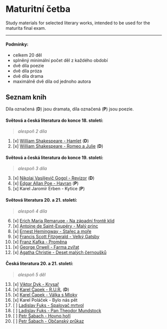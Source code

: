 # Maturitní četba
Study materials for selected literary works, intended to be used for the maturita final exam.

---
#### Podmínky:
- celkem 20 děl
- splněný minimální počet děl z každého období
- dvě díla poezie
- dvě díla próza
- dvě díla drama
- maximálně dvě díla od jednoho autora

## Seznam knih
Díla označená (**D**) jsou dramata, díla označená (**P**) jsou poezie.

#### Světová a česká literatura do konce 18. století:
> *alespoň 2 díla*

1. [x] [William Shakespeare - Hamlet](knihy/01%20-%20William%20Shakespeare%20-%20Hamlet.md) (**D**)
2. [x] [William Shakespeare - Romeo a Julie](knihy/02%20-%20William%20Shakespeare%20-%20Romeo%20a%20Julie.md) (**D**)

#### Světová a česká literatura do konce 19. století:
> *alespoň 3 díla*

3. [x] [Nikolaj Vasiljevič Gogol - Revizor](knihy/03%20-%20Nikolaj%20Vasiljevič%20Gogol%20-%20Revizor.md) (**D**)
4. [x] [Edgar Allan Poe - Havran](knihy/04%20-%20Edgar%20Allan%20Poe%20-%20Havran.md) (**P**)
5. [x] Karel Jaromír Erben - Kytice (**P**)

#### Světová literatura 20. a 21. století:
> *alespoň 4 díla*

6. [x] [Erich Maria Remaruqe - Na západní frontě klid](knihy/06%20-%20Erich%20Maria%20Remarque%20-%20Na%20zapadní%20fronte%20klid.md)
7. [x] [Antoine de Saint-Exupéry - Malý princ](knihy/07%20-%20Antoine%20de%20Saint-Exupéry%20-%20Malý%20princ.md)
8. [x] [Ernest Hemingway - Stařec a moře](knihy/08%20-%20Ernest%20Hemingway%20-%20Stařec%20a%20moře.md)
9. [x] [Francis Scott Fitzgerald - Velký Gatsby](knihy/09%20-%20Francis%20Scott%20Fitzgerald%20-%20Velký%20Gatsby.md)
10. [x] [Franz Kafka - Proměna](knihy/10%20-%20Franz%20Kafka%20-%20Proměna.md)
11. [x] [George Orwell - Farma zvířat](knihy/11%20-%20George%20Orwell%20-%20Farma%20zvířat.md)
12. [x] [Agatha Christie - Deset malých černoušků](knihy/12%20-%20Agatha%20Christie%20-%20Deset%20malých%20černoušků.md)

#### Česká literatura 20. a 21. století:
> *alespoň 5 děl*

13. [x] [Viktor Dyk - Krysař](knihy/13%20-%20Viktor%20Dyk%20-%20Krysař.md)
14. [x] [Karel Čapek - R.U.R.](knihy/14%20-%20Karel%20Čapek%20-%20R.U.R..md) (**D**)
15. [x] [Karel Čapek - Válka s Mloky](knihy/15%20-%20Karel%20Čapek%20-%20Válka%20s%20Mloky.md)
16. [x] Karel Poláček - Bylo nás pět
17. [ ] [Ladislav Fuks - Spalovač mrtvol](knihy/17%20-%20Ladislav%20Fuks%20-%20Spalovač%20mrtvol.md)
18. [ ] [Ladislav Fuks - Pan Theodor Mundstock](18%20-%20Ladislav%20Fuks%20-%20Pan%20Theodor%20Mundstock.md)
19. [ ] [Petr Šabach - Hovno hoří](knihy/19%20-%20Petr%20Šabach%20-%20Hovno%20hoří.md)
20. [ ] [Petr Šabach - Občanský průkaz](knihy/20%20-%20Petr%20Šabach%20-%20Občanský%20průkaz.md)
